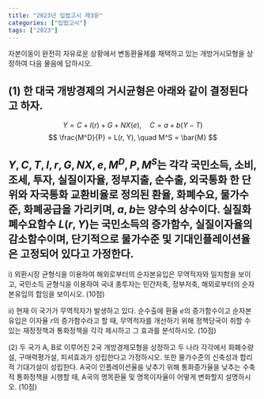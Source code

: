 ```yaml
---
title: "2023년 입법고시 제3문"
categories: ["입법고시"]
tags: ["2023"]
---
```


자본이동이 완전히 자유로운 상황에서 변동환율제를 채택하고 있는 개방거시모형을 상정하여 다음 물음에 답하시오.

(1) 한 대국 개방경제의 거시균형은 아래와 같이 결정된다고 하자.
---
$$
Y = C + I(r) + G + NX(e), \quad C = a + b(Y - T)
$$
$$
\frac{M^D}{P} = L(r, Y), \quad M^S = \bar{M}
$$

$Y, C, T, I, r, G, NX, e, M^D, P, M^S$는 각각 국민소득, 소비, 조세, 투자, 실질이자율, 정부지출, 순수출, 외국통화 한 단위와 자국통화 교환비율로 정의된 환율, 화폐수요, 물가수준, 화폐공급을 가리키며, $a, b$는 양수의 상수이다. 실질화폐수요함수 $L(r, Y)$는 국민소득의 증가함수, 실질이자율의 감소함수이며, 단기적으로 물가수준 및 기대인플레이션율은 고정되어 있다고 가정한다.
---

i) 외환시장 균형식을 이용하여 해외로부터의 순자본유입은 무역적자와 일치함을 보이고, 국민소득 균형식을 이용하여 국내 총투자는 민간저축, 정부저축, 해외로부터의 순자본유입의 합임을 보이시오. (10점)

ii) 현재 이 국가가 무역적자가 발생하고 있다. 순수출에 환율 $e$의 증가함수이고 순자본유입은 이자율 $r$의 증가함수라고 할 때, 무역적자를 개선하기 위해 정책당국이 취할 수 있는 재정정책과 통화정책을 각각 제시하고 그 효과를 분석하시오. (10점)

(2) 두 국가 A, B로 이루어진 2국 개방경제모형을 상정하고 두 나라 각각에서 화폐수량설, 구매력평가설, 피셔효과가 성립한다고 가정하시오. 또한 물가수준의 신축성과 합리적 기대가설이 성립한다. A국이 인플레이션율을 낮추기 위해 통화증가율을 낮추는 수축적 통화정책을 시행할 때, A국의 명목환율 및 명목이자율이 어떻게 변화할지 설명하시오. (10점)
